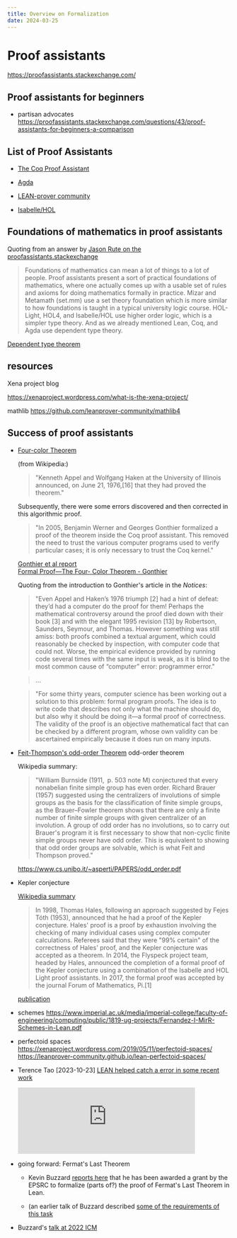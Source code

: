 ```yaml
---
title: Overview on Formalization
date: 2024-03-25
---
```


  
# Proof assistants

https://proofassistants.stackexchange.com/

## Proof assistants for beginners

  - partisan advocates
    https://proofassistants.stackexchange.com/questions/43/proof-assistants-for-beginners-a-comparison
	
## List of Proof Assistants

- [The Coq Proof Assistant](https://coq.inria.fr/)

- [Agda](https://wiki.portal.chalmers.se/agda/Main/HomePage)

- [LEAN-prover community](https://leanprover-community.github.io/)

- [Isabelle/HOL](https://isabelle.in.tum.de/)


## Foundations of mathematics in proof assistants

Quoting from an answer by [Jason Rute on the proofassistants.stackexchange](https://proofassistants.stackexchange.com/questions/866/which-proof-assistant-would-you-advise-me-to-learn-in-2022-considering-my-inte/884#884)

> Foundations of mathematics can mean a lot of things to a lot of
> people. Proof assistants present a sort of practical foundations of
> mathematics, where one actually comes up with a usable set of rules
> and axioms for doing mathematics formally in practice. Mizar and
> Metamath (set.mm) use a set theory foundation which is more similar
> to how foundations is taught in a typical university logic
> course. HOL-Light, HOL4, and Isabelle/HOL use higher order logic,
> which is a simpler type theory. And as we already mentioned Lean,
> Coq, and Agda use dependent type theory.

[Dependent type theorem](https://en.wikipedia.org/wiki/Dependent_type)


## resources


Xena project blog

https://xenaproject.wordpress.com/what-is-the-xena-project/

mathlib
https://github.com/leanprover-community/mathlib4


## Success of proof assistants

- [Four-color Theorem](https://en.wikipedia.org/wiki/Four_color_theorem)

  (from Wikipedia:)
  
  > "Kenneth Appel and Wolfgang Haken at the University of Illinois
  > announced, on June 21, 1976,[16] that they had proved the theorem."
  
  Subsequently, there were some errors discovered and then corrected
  in this algorithmic proof.
  
  > "In 2005, Benjamin Werner and Georges Gonthier formalized a proof
  > of the theorem inside the Coq proof assistant. This removed the
  > need to trust the various computer programs used to verify
  > particular cases; it is only necessary to trust the Coq
  > kernel."
  
  [Gonthier et al report](https://www.cl.cam.ac.uk/~lp15/Pages/4colproof.pdf)  
  [Formal Proof—The Four- Color Theorem - Gonthier](https://www.ams.org/notices/200811/tx081101382p.pdf)

  Quoting from the introduction to Gonthier's article in the *Notices*:
  
  > "Even Appel and Haken’s 1976 triumph [2] had a hint of defeat:
  > they’d had a computer do the proof for them! Perhaps the
  > mathematical controversy around the proof died down with their
  > book [3] and with the elegant 1995 revision [13] by Robertson,
  > Saunders, Seymour, and Thomas. However something was still amiss:
  > both proofs combined a textual argument, which could reasonably be
  > checked by inspection, with computer code that could not. Worse,
  > the empirical evidence provided by running code several times with
  > the same input is weak, as it is blind to the most common cause of
  > “computer” error: programmer error."
  
  > ...

  > "For some thirty years, computer science has been working out a
  > solution to this problem: formal program proofs. The idea is to
  > write code that describes not only what the machine should do, but
  > also why it should be doing it—a formal proof of correctness. The
  > validity of the proof is an objective mathematical fact that can
  > be checked by a different program, whose own validity can be
  > ascertained empirically because it does run on many inputs.


- [Feit-Thompson's odd-order Theorem](https://en.wikipedia.org/wiki/Feit%E2%80%93Thompson_theorem)
  odd-order theorem
  
  Wikipedia summary:
  
  > "William Burnside (1911, p. 503 note M) conjectured that every
  > nonabelian finite simple group has even order. Richard Brauer
  > (1957) suggested using the centralizers of involutions of simple
  > groups as the basis for the classification of finite simple
  > groups, as the Brauer–Fowler theorem shows that there are only a
  > finite number of finite simple groups with given centralizer of an
  > involution. A group of odd order has no involutions, so to carry
  > out Brauer's program it is first necessary to show that non-cyclic
  > finite simple groups never have odd order. This is equivalent to
  > showing that odd order groups are solvable, which is what Feit and
  > Thompson proved."
  
  https://www.cs.unibo.it/~asperti/PAPERS/odd_order.pdf


- Kepler conjecture

  [Wikipedia summary](https://en.wikipedia.org/wiki/Kepler_conjecture)
  > In 1998, Thomas Hales, following an approach suggested by Fejes
  > Tóth (1953), announced that he had a proof of the Kepler
  > conjecture. Hales' proof is a proof by exhaustion involving the
  > checking of many individual cases using complex computer
  > calculations. Referees said that they were "99% certain" of the
  > correctness of Hales' proof, and the Kepler conjecture was
  > accepted as a theorem. In 2014, the Flyspeck project team, headed
  > by Hales, announced the completion of a formal proof of the Kepler
  > conjecture using a combination of the Isabelle and HOL Light proof
  > assistants. In 2017, the formal proof was accepted by the journal
  > Forum of Mathematics, Pi.[1]

  [publication](https://doi.org/10.1017%2Ffmp.2017.1)

- schemes
  https://www.imperial.ac.uk/media/imperial-college/faculty-of-engineering/computing/public/1819-ug-projects/Fernandez-I-MirR-Schemes-in-Lean.pdf

- perfectoid spaces
  https://xenaproject.wordpress.com/2019/05/11/perfectoid-spaces/  
  https://leanprover-community.github.io/lean-perfectoid-spaces/



- Terence Tao [2023-10-23]
  [LEAN helped catch a error in some recent work](https://mathstodon.xyz/@tao/111287749336059662)
  
  <iframe src="https://mathstodon.xyz/@tao/111287749336059662/embed" class="mastodon-embed" style="max-width: 100%; border: 0" width="400" allowfullscreen="allowfullscreen"></iframe><script src="https://mathstodon.xyz/embed.js" async="async"></script>


- going forward: Fermat's Last Theorem

  - Kevin Buzzard [reports
    here](https://xenaproject.wordpress.com/2024/01/20/lean-in-2024/)
    that he has been awarded a grant by the EPSRC to formalize (parts of?) the proof
	of Fermat's Last Theorem in Lean.
 
  - (an earlier talk of Buzzard described [some of the requirements of
    this
    task](https://www.ma.imperial.ac.uk/~buzzard/xena/pdfs/AITP_2022_FLT_talk.pdf)

- Buzzard's [talk at 2022 ICM](https://www.youtube.com/watch?v=SEID4XYFN7o)
